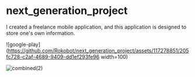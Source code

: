 # next_generation_project

I created a freelance mobile application, and this application is
designed to store one's own information.


![google-play](https://github.com/Rokobot/next_generation_project/assets/117278851/205fc728-c2af-4689-9409-dd1ef293fe96  width=100)


![combined(2)](https://github.com/Rokobot/next_generation_project/assets/117278851/9a547683-17cc-4d9e-b3f3-4227a389bfdc)
